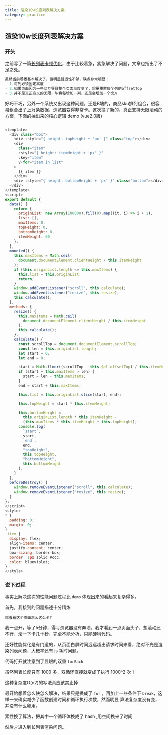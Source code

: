 ```yaml
---
title: 渲染10w长度列表解决方案  
category: practice
---
```


## 渲染10w长度列表解决方案  

### 开头  

之前写了一篇[长列表卡顿优化](/blog/20200622_longListOptmize.html)，由于比较着急，紧急解决了问题，文章也指出了不足之处。

```javascript
虽然当前场景基本解决了，但明显普适性不够，缺点非常明显：
- 1.每列必须固定高度
- 2.如果页面因为一些交互导致整个页面高度变了，需要重置每个列的offsetTop
- 3.并不是真正意义的无限，毕竟每增加一列，还是会增加一个div
```

好巧不巧，另外一个系统又出现这种问题，还是B端的，商品sku排列组合，很容易组合出了上万条数据，浏览器变得非常卡。这次换了新的，真正支持无限滚动的方案，下面的抽出来的核心逻辑 demo (vue2.0版)

```javascript

<template>
  <div class="box">
    <div :style="{ height: topHeight + 'px' }" class="top"></div>
    <div
      class="item"
      :style="{ height: itemHeight + 'px' }"
      :key="item"
      v-for="item in list"
    >
      {{ item }}
    </div>
    <div :style="{ height: bottomHeight + 'px' }" class="bottom"></div>
  </div>
</template>
<script>
export default {
  data() {
    return {
      originList: new Array(100000).fill(0).map((it, i) => i + 1),
      list: [],
      maxItems: 0,
      topHeight: 0,
      bottomHeight: 0,
      itemHeight: 60
    };
  },
  mounted() {
    this.maxItems = Math.ceil(
      document.documentElement.clientHeight / this.itemHeight
    );
    if (this.originList.length <= this.maxItems) {
      this.list = this.originList;
      return;
    }
    window.addEventListener("scroll", this.calculate);
    window.addEventListener("resize", this.resize);
    this.calculate();
  },
  methods: {
    resize() {
      this.maxItems = Math.ceil(
        document.documentElement.clientHeight / this.itemHeight
      );
      this.calculate();
    },
    calculate() {
      const scrollTop = document.documentElement.scrollTop;
      const len = this.originList.length;
      let start = 0;
      let end = 0;

      start = Math.floor((scrollTop - this.$el.offsetTop) / this.itemHeight);
      if (start + this.maxItems > len) {
        start = len - this.maxItems;
      }
      end = start + this.maxItems;

      this.list = this.originList.slice(start, end);

      this.topHeight = start * this.itemHeight;

      this.bottomHeight =
        this.originList.length * this.itemHeight -
        (this.maxItems * this.itemHeight + this.topHeight);
      console.log(
        `start`,
        start,
        `end`,
        end,
        "topHeight",
        this.topHeight,
        "bottomHeight",
        this.bottomHeight
      );
    }
  },
  beforeDestroy() {
    window.removeEventListener("scroll", this.calculate);
    window.removeEventListener("resize", this.resize);
  }
};
</script>
<style>
* {
  padding: 0;
  margin: 0;
}
.item {
  display: flex;
  align-items: center;
  justify-content: center;
  box-sizing: border-box;
  border: 1px solid #ccc;
  color: blueviolet;
}
</style>


```

### 说下过程  

事实上解决这次的性能问题过程比 `demo` 体现出来的看起来复杂得多。  

首先，我接到的问题描述十分精炼  

`你看看这个页面怎么这么卡?`  

我一点开，等了5分钟，得亏浏览器没有奔溃，我才看到一点页面头子，想滚动还不行，滚一下卡几十秒，完全不能分析，只能硬啃代码。  

还好性能优化是有门道的，从页面白屏时间远远超出请求时间来看，绝对不光是渲染列表问题，大概率还有 js 耗时问题。  

代码打开就注意到了显眼的双重 `forEach`  

虽然列表长度只有 1000 多，双循环直接就变成了执行 1000^2 次！  

这种复杂度O(n2)的写法真应该禁止掉  

最开始想着怎么快怎么解决，结果只是换成了 `for` ，再加上一些条件下 `break`，这样一来确实减少了函数创建时间和循环执行次数，然而明显
算法复杂度没有变，并没有什么卵用。

索性换了算法，把其中一个循环体换成了 hash ,用空间换来了时间  

然后才进入到长列表渲染问题...  